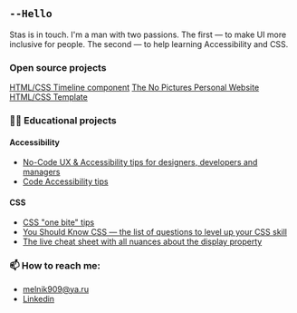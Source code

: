 ## `--Hello`
Stas is in touch. I'm a man with two passions. The first — to make UI more inclusive for people. The second — to help learning  Accessibility and CSS. 

### Open source projects
[HTML/CSS Timeline component](https://codepen.io/melnik909/full/qPjwvq)
[The No Pictures Personal Website HTML/CSS Template](https://codepen.io/melnik909/full/VwgaMGv)

### 👨‍🏫 Educational projects
#### Accessibility
- [No-Code UX & Accessibility tips for designers, developers and managers](https://uxa11y.substack.com/archive)
- [Code Accessibility tips](https://deva11y.substack.com/archive)
#### CSS
- [CSS "one bite" tips](https://cssisntmagic.substack.com/archive)
- [You Should Know CSS — the list of questions to level up your CSS skill](https://github.com/melnik909/you-should-know-css)
- [The live cheat sheet with all nuances about the display property](https://codepen.io/melnik909/full/LYyXreW)

### 📫 How to reach me:
- melnik909@ya.ru
- [Linkedin](https://www.linkedin.com/in/melnik909/)

<!--
**melnik909/melnik909** is a ✨ _special_ ✨ repository because its `README.md` (this file) appears on your GitHub profile.

Here are some ideas to get you started:

- 🔭 I’m currently working on ...
- 🌱 I’m currently learning ...
- 👯 I’m looking to collaborate on ...
- 🤔 I’m looking for help with ...
- 💬 Ask me about ...
- 📫 How to reach me: ...
- 😄 Pronouns: ...
- ⚡ Fun fact: ...
-->
